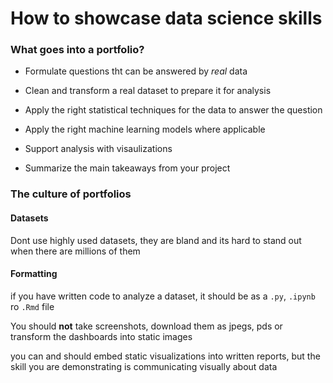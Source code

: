 # How to showcase data science skills

### What goes into a portfolio?

* Formulate questions tht can be answered by *real* data

* Clean and transform a real dataset to prepare it for analysis

* Apply the right statistical techniques for the data to answer the question

* Apply the right machine learning models where applicable

* Support analysis with visaulizations

* Summarize the main takeaways from your project

### The culture of portfolios

#### Datasets

Dont use highly used datasets, they are bland and its hard to stand out when there are millions of them

#### Formatting

if you have written code to analyze a dataset, it should be as a `.py`, `.ipynb` ro `.Rmd` file

You should **not** take screenshots, download them as jpegs, pds or transform the dashboards into static images

you can and should embed static visualizations into written reports, but the skill you are demonstrating is communicating visually about data
